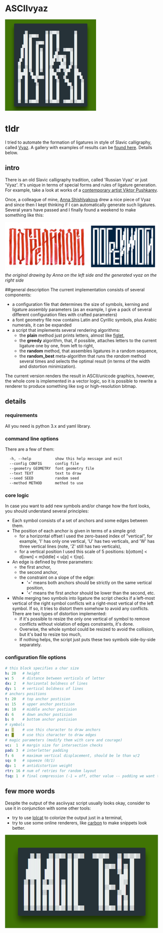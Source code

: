 # ASCIIvyaz
![](https://raw.githubusercontent.com/altsoph/asciivyaz/master/gallery/logo_square.png)
# tldr
I tried to automate the formation of ligatures in style of Slavic calligraphy, called [Vyaz](https://en.wikipedia.org/wiki/Vyaz).
A gallery with examples of results can be [found here](https://github.com/altsoph/asciivyaz/tree/master/gallery). 
Details below.
## intro
There is an old Slavic calligraphy tradition, called 'Russian Vyaz' or just 'Vyaz'.
It's unique in terms of special forms and rules of ligature generation.
For example, take a look at works of a [contemporary artist Viktor Pushkarev](https://www.behance.net/mynameisviktor).

Once, a colleague of mine, [Anna Shishlyakova](https://twitter.com/ashlkv) drew a nice piece of Vyaz and since then I kept thinking if I can automatically generate such ligatures. Several years have passed and I finally found a weekend to make something like this:

![the original drawing by Anna on the left side and the generated vyaz on the right side](https://raw.githubusercontent.com/altsoph/asciivyaz/master/gallery/greplogs.png)
*the original drawing by Anna on the left side and the generated vyaz on the right side*

##general description
The current implementation consists of several components:
* a configuration file that determines the size of symbols, kerning and ligature assembly parameters (as an example, I give a pack of several different configuration files with crafted parameters)
* a font geometry file now contains Latin and Cyrillic symbols, plus Arabic numerals, it can be expanded
* a script that implements several rendering algorithms:
  * the **plain** method just prints letters, almost like [figlet](https://en.wikipedia.org/wiki/FIGlet),
  * the **greedy** algorithm, that, if possible, attaches letters to the current ligature one by one, from left to right,
  * the **random** method, that assembles ligatures in a random sequence,
  * the **random_best** meta-algorithm that runs the *random* method several times and selects the optimal result (in terms of the width and distortion minimization).

The current version renders the result in ASCII/unicode graphics, however, the whole core is implemented in a vector logic, so it is possible to rewrite a renderer to produce something like svg or high-resolution bitmap.
## details
### requirements
All you need is python 3.x and yaml library.
### command line options
There are a few of them:

```
  -h, --help           show this help message and exit
  --config CONFIG      config file
  --geometry GEOMETRY  font geometry file
  --text TEXT          text to draw
  --seed SEED          random seed
  --method METHOD      method to use
```
### core logic
In case you want to add new symbols and/or change how the font looks, you should understand several principles:
* Each symbol consists of a set of anchors and some edges between them.
* The position of each anchor is given in terms of a simple grid:
  * for a horizontal offset I used the zero-based index  of "vertical", for example, 'I' has only one vertical, 'U' has two verticals, and 'W' has three vertical lines (note, 'Z' still has two verticals),
  * for a vertical position I used this scale of 5 positions: b[ottom] < d[own] < m[iddle] < u[p] < t[op].
* An edge is defined by three parameters:
  * the first anchor,
  * the second anchor,
  * the constraint on a slope of the edge:
    * '=' means both anchors should be strictly on the same vertical position,
    * '<' means the first anchor should be lower than the second, etc.
* While merging two symbols into ligature the script checks if a left-most vertical of the right symbol conflicts wit a right-most vertical of the left symbol. If so, it tries to distort them somehow to avoid any conflicts. There are two types of distortion implemented:
  * if it's possible to resize the only one vertical of symbol to remove conflicts without violation of edges constraints, it's done.
  * Overwise, the whole symbol could be resized to avoid the collision, but it's bad to resize too much,
  * If nothing helps, the script just puts these two symbols side-by-side separately.
### configuration file options
```yaml
# this block specifies a char size
h: 20   # height
w: 5    # distance between verticals of letter
dx: 2   # horizontal boldness of lines
dy: 1   # vertical boldness of lines
# anchors positions
t: 20   # top anchor postision
u: 15   # upper anchor postision
m: 10   # middle anchor postision
d: 6    # down anchor postision
b: 0    # bottom anchor postision
# symbols
a: ▒    # use this character to draw anchors
e: █    # use this character to draw edges
# magic parameters (modify them with care and courage)
vc:  1  # margin size for intersection checks
pad: 3  # interletter padding
f: 6    # maximum vertical displacement, should be le than w/2
sq: 0   # squeeze (0/1)
dp: 1   # antidistortion weight
rtr: 16 # num of retries for random layout
fsq: 1  # final compression (-1 = off, other value -- padding we want to keep)
```
## few more words
Despite the output of the asciivyaz script usually looks okay, consider to use it in conjunction with some other tools:
* try to use [lolcat](https://github.com/busyloop/lolcat) to colorize the output just in a terminal,
* try to use some online renderers, like [carbon](https://carbon.now.sh/) to make snippets look better.

![](https://github.com/altsoph/asciivyaz/blob/master/gallery/magic_text.png?raw=true)

